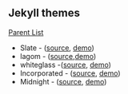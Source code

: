## Jekyll themes
[Parent List](https://github.com/jekyll/jekyll/wiki/Themes)

- Slate - ([source](https://github.com/pages-themes/slate), [demo](https://pages-themes.github.io/slate/))
- lagom - ([source](https://github.com/swanson/lagom),[demo](http://lagom.mdswanson.com/))
- whiteglass -([source](https://github.com/yous/whiteglass), [demo](https://yous.github.io/whiteglass/))
- Incorporated - ([source](https://github.com/kippt/jekyll-incorporated/), [demo](http://incorporated.sendtoinc.com/))
- Midnight - ([source](https://github.com/pages-themes/midnight), [demo](https://pages-themes.github.io/midnight/))
